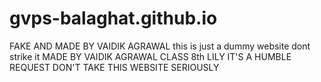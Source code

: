 # gvps-balaghat.github.io
FAKE AND MADE BY VAIDIK AGRAWAL 
this is just a dummy website dont strike it 
MADE BY VAIDIK AGRAWAL 
CLASS 8th LILY
IT'S A HUMBLE REQUEST DON'T TAKE THIS WEBSITE SERIOUSLY 
